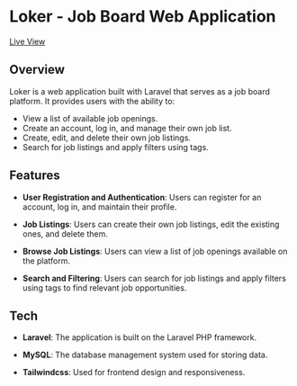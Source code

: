 # Loker - Job Board Web Application

[Live View](https://fziardiansyah.xyz)

## Overview

Loker is a web application built with Laravel that serves as a job board platform. It provides users with the ability to:

- View a list of available job openings.
- Create an account, log in, and manage their own job list.
- Create, edit, and delete their own job listings.
- Search for job listings and apply filters using tags.

## Features

- **User Registration and Authentication**: Users can register for an account, log in, and maintain their profile.

- **Job Listings**: Users can create their own job listings, edit the existing ones, and delete them. 

- **Browse Job Listings**: Users can view a list of job openings available on the platform.

- **Search and Filtering**: Users can search for job listings and apply filters using tags to find relevant job opportunities.

## Tech

- **Laravel**: The application is built on the Laravel PHP framework.

- **MySQL**: The database management system used for storing data.

- **Tailwindcss**: Used for frontend design and responsiveness.



